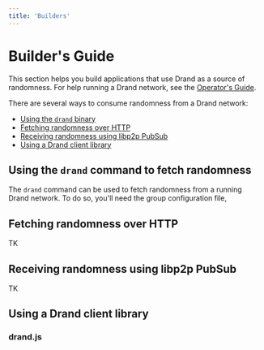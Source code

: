 ```yaml
---
title: 'Builders'
---
```


# Builder's Guide

This section helps you build applications that use Drand as a source of randomness. For help running a Drand network, see the [Operator's Guide](../operators/).

There are several ways to consume randomness from a Drand network:

- [Using the `drand` binary](#using-the-drand-command-to-fetch-randomness)
- [Fetching randomness over HTTP](#fetching-randomness-over-http)
- [Receiving randomness using libp2p PubSub](#receiving-randomness-using-libp2p-pubsub)
- [Using a Drand client library](#using-a-drand-client-library)


## Using the `drand` command to fetch randomness

The `drand` command can be used to fetch randomness from a running Drand network. To do so, you'll need the group configuration file,

## Fetching randomness over HTTP

TK

## Receiving randomness using libp2p PubSub

TK

## Using a Drand client library

### drand.js